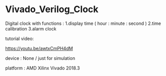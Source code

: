 # Vivado_Verilog_Clock
Digital clock with functions : 1.display time ( hour : minute : second ) 2.time calibration 3.alarm clock


tutorial video:

https://youtu.be/awtxCmPH4dM


device : None / just for simulation

platform : AMD Xilinx Vivado 2018.3
